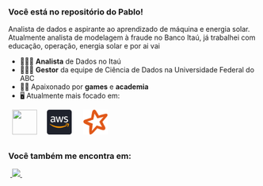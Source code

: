 ### Você está no repositório do Pablo!
Analista de dados e aspirante ao aprendizado de máquina e energia solar. Atualmente analista de modelagem à fraude no Banco Itaú, já trabalhei com educação, operação, energia solar e por ai vai
- 👨🏻‍💻 **Analista** de Dados no Itaú
- 👨🏻‍💻 **Gestor** da equipe de  Ciência de Dados na Universidade Federal do ABC
- 🧗🏼 Apaixonado por **games** e **academia**
- 🖥️ Atualmente mais focado em:
<div style="display: inline">
  &nbsp;&nbsp;<img width='50' height='50' src="https://cdn.jsdelivr.net/gh/devicons/devicon/icons/python/python-original.svg" />&nbsp;&nbsp;
  &nbsp;&nbsp;<img width='50' height='50' src="https://github.com/gui-bus/TechIcons/blob/main/Dark/AWS.svg" />&nbsp;&nbsp;&nbsp;
  &nbsp;&nbsp;<img width='50' height='50' src="Apache Spark.png" />&nbsp;&nbsp;
</div> 

##

### Você também me encontra em:
&nbsp;<a href="https://www.linkedin.com/in/pablo-nunes-123244225/">
  <img src="https://img.shields.io/badge/linkedin-%230077B5.svg?style=for-the-badge&logo=linkedin&logoColor=white">
</a>&nbsp;
